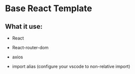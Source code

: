 # Base React Template

## What it use:

- React
- React-router-dom
- axios

- import alias (configure your vscode to non-relative import)
